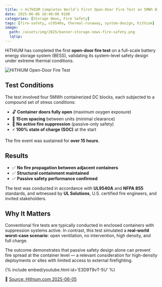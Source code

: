 ```yaml
---
title: 🔥 HiTHIUM Completes World’s First Open-Door Fire Test on 5MWh BESS
date: 2025-06-06 10:40:00 0100
categories: [Storage News, Fire Safety]
tags: [fire-safety, ul9540a, thermal-runaway, system-design, hithium]
image:
  path: /assets/img/2025/banner-storage-news-fire-safety.png
  lqtip:
---
```


HiTHIUM has completed the first **open-door fire test** on a full-scale battery energy storage system (BESS), validating its system-level safety design under extreme thermal conditions.

![HiTHIUM Open-Door Fire Test](https://en.hithium.com/bocupload/at/image/20250605/1749113018365682mpw6.jpg)

## Test Conditions

The test involved four 5MWh containerized DC blocks, each subjected to a compound set of stress conditions:

- 🔓 **Container doors fully open** (maximum oxygen exposure)  
- 📏 **15 cm spacing** between units (minimal clearance)  
- 🚫 **No active fire suppression** (passive-only safety)  
- ⚡ **100% state of charge (SOC)** at the start

The fire event was sustained for **over 15 hours**.

## Results

- ✅ **No fire propagation between adjacent containers**  
- ✅ **Structural containment maintained**  
- ✅ **Passive safety performance confirmed**

The test was conducted in accordance with **UL9540A** and **NFPA 855** standards, and witnessed by **UL Solutions**, U.S. certified fire engineers, and invited stakeholders.

## Why It Matters

Conventional fire tests are typically conducted in enclosed containers with suppression systems active. In contrast, this test simulated a **real-world worst-case scenario**: open ventilation, no intervention, high density, and full charge.

The outcome demonstrates that passive safety design alone can prevent fire spread at the container level — a relevant consideration for high-density deployments or sites with limited access to external firefighting.

{% include embed/youtube.html id='E3D9T9vT-5U' %}

📖 [Source: Hithium.com 2025-06-05](https://en.hithium.com/newsroom/latest/details/69.html)

